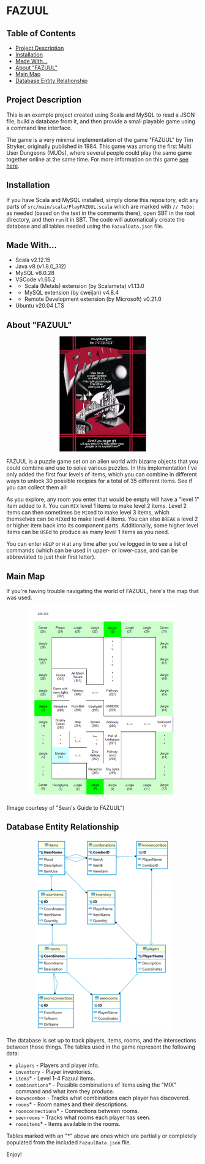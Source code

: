 # FAZUUL
## Table of Contents

* <a href="#project-description">Project Description</a>
* <a href="#installation">Installation</a>
* <a href="#made-with">Made With...</a>
* <a href="#about-fazuul">About "FAZUUL"</a>
* <a href="#main-map">Main Map</a>
* <a href="#database-entity-relationship">Database Entity Relationship</a>

## Project Description
This is an example project created using Scala and MySQL to read a JSON file, build a database from it, and then provide a small playable game using a command line interface.

The game is a very minimal implementation of the game "FAZUUL" by Tim Stryker, originally published in 1984.  This game was among the first Multi User Dungeons (MUDs), where several people could play the same game together online at the same time.  For more information on this game <a href="https://en-academic.com/dic.nsf/enwiki/3185151">see here</a>.

## Installation

If you have Scala and MySQL installed, simply clone this repository, edit any parts of `src/main/scala/PlayFAZUUL.scala` which are marked with `// ToDo:` as needed (based on the text in the comments there), open SBT in the root directory, and then `run` it in SBT.  The code will automatically create the database and all tables needed using the `FazuulData.json` file.

## Made With...
- Scala v2.12.15
- Java v8 (v1.8.0_312)
- MySQL v8.0.28
- VSCode v1.65.2
- - Scala (Metals) extension (by Scalameta) v1.13.0
- - MySQL extension (by cweijan) v4.8.4
- - Remote Development extension (by Microsoft) v0.21.0
- Ubuntu v20.04 LTS

## About "FAZUUL"

<center><img alt="FAZUUL product image" src="/images/Fazuul.jpg?raw=true" height=300></center>

FAZUUL is a puzzle game set on an alien world with bizarre objects that you could combine and use to solve various puzzles.  In this implementation I've only added the first four levels of items, which you can combine in different ways to unlock 30 possible recipies for a total of 35 different items.  See if you can collect them all!

As you explore, any room you enter that would be empty will have a "level 1" item added to it.  You can `MIX` level 1 items to make level 2 items.  Level 2 items can then sometimes be `MIX`ed to make level 3 items, which themselves can be `MIX`ed to make level 4 items.  You can also `BREAK` a level 2 or higher item back into its component parts.  Additionally, some higher level items can be `USE`d to produce as many level 1 items as you need.

You can enter `HELP` or `H` at any time after you've logged in to see a list of commands (which can be used in upper- or lower-case, and can be abbreviated to just their first letter).

## Main Map
If you're having trouble navigating the world of FAZUUL, here's the map that was used.

<center><img alt="FAZUUL product image" src="/images/city_floor1.gif?raw=true" height=500></center>

(Image courtesy of "Sean's Guide to FAZUUL")

## Database Entity Relationship

<center><img alt="FAZUUL product image" src="/images/FAZUUL_ER_Diagram.png?raw=true" height=500></center>

The database is set up to track players, items, rooms, and the intersections between those things.  The tables used in the game represent the following data:

* `players` - Players and player info.
* `inventory` - Player inventories.
* `items`* - Level 1-4 Fazuul items.
* `combinations`* - Possible combinations of items using the "MIX" command and what item they produce.
* `knowncombos` - Tracks what combinations each player has discovered.
* `rooms`* - Room names and their descriptions.
* `roomconnections`* - Connections between rooms.
* `seenrooms` - Tracks what rooms each player has seen.
* `roomitems`* - Items available in the rooms.

Tables marked with an "*" above are ones which are partially or completely populated from the included `FazuulData.json` file.

Enjoy!